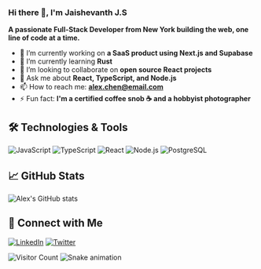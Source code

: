 ### Hi there 👋, I'm Jaishevanth J.S

**A passionate Full-Stack Developer from New York building the web, one line of code at a time.**

- 🔭 I’m currently working on **a SaaS product using Next.js and Supabase**
- 🌱 I’m currently learning **Rust**
- 👯 I’m looking to collaborate on **open source React projects**
- 💬 Ask me about **React, TypeScript, and Node.js**
- 📫 How to reach me: **alex.chen@email.com**
- ⚡ Fun fact: **I'm a certified coffee snob ☕ and a hobbyist photographer**

## 🛠️ Technologies & Tools

![JavaScript](https://img.shields.io/badge/JavaScript-F7DF1E?style=for-the-badge&logo=javascript&logoColor=black)
![TypeScript](https://img.shields.io/badge/TypeScript-007ACC?style=for-the-badge&logo=typescript&logoColor=white)
![React](https://img.shields.io/badge/React-20232A?style=for-the-badge&logo=react&logoColor=61DAFB)
![Node.js](https://img.shields.io/badge/Node.js-339933?style=for-the-badge&logo=nodedotjs&logoColor=white)
![PostgreSQL](https://img.shields.io/badge/PostgreSQL-316192?style=for-the-badge&logo=postgresql&logoColor=white)

## 📈 GitHub Stats

![Alex's GitHub stats](https://github-readme-stats.vercel.app/api?username=yourusername&show_icons=true&theme=radical)

## 🤝 Connect with Me

[![LinkedIn](https://img.shields.io/badge/LinkedIn-0077B5?style=for-the-badge&logo=linkedin&logoColor=white)](https://www.linkedin.com/in/yourprofile/)
[![Twitter](https://img.shields.io/badge/Twitter-1DA1F2?style=for-the-badge&logo=twitter&logoColor=white)](https://twitter.com/yourhandle)

![Visitor Count](https://visitor-badge.laobi.icu/badge?page_id=yourusername.yourusername)
![Snake animation](https://github.com/yourusername/yourusername/blob/output/github-contribution-grid-snake.svg)

